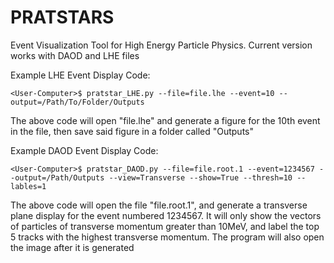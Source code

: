 # PRATSTARS
Event Visualization Tool for High Energy Particle Physics. Current version works with DAOD and LHE files


Example LHE Event Display Code:

    <User-Computer>$ pratstar_LHE.py --file=file.lhe --event=10 --output=/Path/To/Folder/Outputs
The above code will open "file.lhe" and generate a figure for the 10th event in the file, then save said figure in a folder called "Outputs"
 
 
 Example DAOD Event Display Code:

    <User-Computer>$ pratstar_DAOD.py --file=file.root.1 --event=1234567 --output=/Path/Outputs --view=Transverse --show=True --thresh=10 --lables=1
The above code will open the file "file.root.1", and generate a transverse plane display for the event numbered 1234567. It will only show the vectors of particles of transverse momentum greater than 10MeV, and label the top 5 tracks with the highest transverse momentum. The program will also open the image after it is generated
